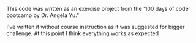This code was written as an exercise project 
from the '100 days of code' bootcamp by Dr. Angela Yu."

I've written it without course instruction as it was suggested for bigger
challenge. At this point I think everything works as expected